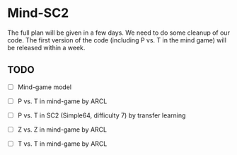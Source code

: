 # Mind-SC2

The full plan will be given in a few days. We need to do some cleanup of our code. The first version of the code (including P vs. T in the mind game) will be released within a week.

## TODO
- [ ] Mind-game model
- [ ] P vs. T in mind-game by ARCL
- [ ] P vs. T in SC2 (Simple64, difficulty 7) by transfer learning
- [ ] Z vs. Z in mind-game by ARCL
- [ ] T vs. T in mind-game by ARCL



